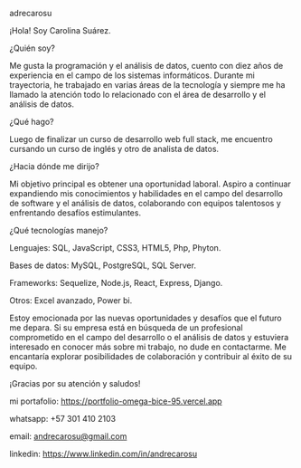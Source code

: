 adrecarosu


¡Hola! Soy Carolina Suárez.

¿Quién soy?

Me gusta la programación y el análisis de datos, cuento con diez años de experiencia en el campo de los sistemas informáticos. Durante mi trayectoria, he trabajado en varias áreas de la tecnología y siempre me ha llamado la atención todo lo relacionado con el área de desarrollo y el análisis de datos.

¿Qué hago?

Luego de finalizar un curso de desarrollo web full stack, me encuentro cursando un curso de inglés y otro de analista de datos.

¿Hacia dónde me dirijo?

Mi objetivo principal es obtener una oportunidad laboral. Aspiro a continuar expandiendo mis conocimientos y habilidades en el campo del desarrollo de software y el análisis de datos, colaborando con equipos talentosos y enfrentando desafíos estimulantes.

¿Qué tecnologías manejo?

Lenguajes: SQL, JavaScript, CSS3, HTML5, Php, Phyton.

Bases de datos: MySQL, PostgreSQL, SQL Server.

Frameworks: Sequelize, Node.js, React, Express, Django.

Otros: Excel avanzado, Power bi.



Estoy emocionada por las nuevas oportunidades y desafíos que el futuro me depara. Si su empresa está en búsqueda de un profesional comprometido en el campo del desarrollo o el análisis de datos y estuviera interesado en conocer más sobre mi trabajo, no dude en contactarme. Me encantaría explorar posibilidades de colaboración y contribuir al éxito de su equipo.

¡Gracias por su atención y saludos!

mi portafolio: https://portfolio-omega-bice-95.vercel.app

whatsapp: +57 301 410 2103

email: andrecarosu@gmail.com

linkedin: https://www.linkedin.com/in/andrecarosu





